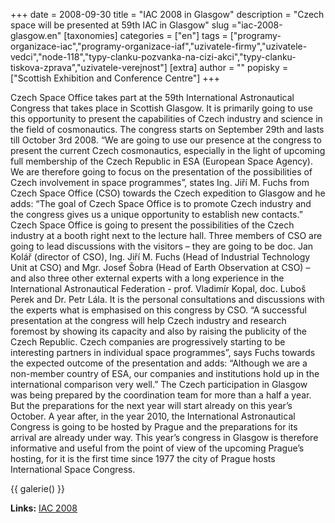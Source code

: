 +++
date = 2008-09-30
title = "IAC 2008 in Glasgow"
description = "Czech space will be presented at 59th IAC in Glasgow"
slug ="iac-2008-glasgow.en"
[taxonomies]
categories = ["en"]
tags = ["programy-organizace-iac","programy-organizace-iaf","uzivatele-firmy","uzivatele-vedci","node-118","typy-clanku-pozvanka-na-cizi-akci","typy-clanku-tiskova-zprava","uzivatele-verejnost"]
[extra]
author = ""
popisky = ["Scottish Exhibition and Conference Centre"]
+++

Czech Space Office takes part at the 59th International Astronautical Congress that takes place in Scottish Glasgow. It is primarily going to use this opportunity to present the capabilities of Czech industry and science in the field of cosmonautics. The congress starts on September 29th and lasts till October 3rd 2008. “We are going to use our presence at the congress to present the current Czech cosmonautics, especially in the light of upcoming full membership of the Czech Republic in ESA (European Space Agency). We are therefore going to focus on the presentation of the possibilities of Czech involvement in space programmes”, states Ing. Jiří M. Fuchs from Czech Space Office (CSO) towards the Czech expedition to Glasgow and he adds: “The goal of Czech Space Office is to promote Czech industry and the congress gives us a unique opportunity to establish new contacts.” Czech Space Office is going to present the possibilities of the Czech industry at a booth right next to the lecture hall. Three members of CSO are going to lead discussions with the visitors – they are going to be doc. Jan Kolář (director of CSO), Ing. Jiří M. Fuchs (Head of Industrial Technology Unit at CSO) and Mgr. Josef Šobra (Head of Earth Observation at CSO) – and also three other external experts with a long experience in the International Astronautical Federation - prof. Vladimír Kopal, doc. Luboš Perek and Dr. Petr Lála. It is the personal consultations and discussions with the experts what is emphasised on this congress by CSO. “A successful presentation at the congress will help Czech industry and research foremost by showing its capacity and also by raising the publicity of the Czech Republic. Czech companies are progressively starting to be interesting partners in individual space programmes”, says Fuchs towards the expected outcome of the presentation and adds: “Although we are a non-member country of ESA, our companies and institutions hold up in the international comparison very well.” The Czech participation in Glasgow was being prepared by the coordination team for more than a half a year. But the preparations for the next year will start already on this year’s October. A year after, in the year 2010, the International Astronautical Congress is going to be hosted by Prague and the preparations for its arrival are already under way. This year’s congress in Glasgow is therefore informative and useful from the point of view of the upcoming Prague’s hosting, for it is the first time since 1977 the city of Prague hosts International Space Congress.

{{ galerie() }}

**Links:**
[IAC 2008]

[IAC 2008]: http://www.iafastro.net/?id
